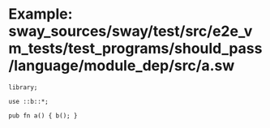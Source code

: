 # Example: sway_sources/sway/test/src/e2e_vm_tests/test_programs/should_pass/language/module_dep/src/a.sw

```sway
library;

use ::b::*;

pub fn a() { b(); }

```
